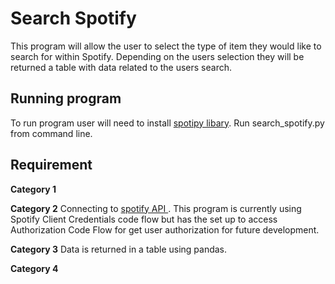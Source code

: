 # Search Spotify 
This program will allow the user to select the type of item they would like to search for within Spotify. Depending on the users selection they will be returned a table with data related to the users search. 

## Running program 
To run program user will need to install [spotipy libary](https://spotipy.readthedocs.io/en/2.19.0/#installation). Run search_spotify.py from command line. 

## Requirement 
**Category 1** 

**Category 2** 
Connecting to [spotify API ](https://developer.spotify.com/documentation/web-api/reference/#/operations/search). This program is currently using Spotify Client Credentials code flow but has the set up to access Authorization Code Flow for get user authorization for future development. 

**Category 3** 
Data is returned in a table using pandas. 

**Category 4** 

